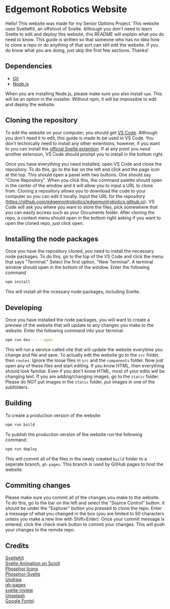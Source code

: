 # Edgemont Robotics Website

Hello! This website was made for my Senior Options Project. This website uses SvelteKit, an offshoot of Svelte. Although you don't need to learn Svelte to edit and deploy this website, this README will explain what you do need to know. This guide is written so that someone who has no idea how to clone a repo or do anything of that sort can still edit the website. If you do know what you are doing, just skip the first few sections. Thanks!

## Dependencies
* [Git](https://git-scm.com/)
* [Node.js](https://nodejs.org/en/)

When you are installing Node.js, please make sure you also install `npm`. This will be an option in the installer. Without npm, it will be impossible to edit and deploy the website.

## Cloning the repository

To edit the website on your computer, you should get [VS Code](https://code.visualstudio.com/). Although you don't need it to edit, this guide is made to be used in VS Code. You don't technically need to install any other extentions, however, if you want to you can install the [official Svelte extention](https://marketplace.visualstudio.com/items?itemName=svelte.svelte-vscode). If at any point you *need* another extension, VS Code should prompt you to install in the bottom right. 

Once you have everything you need installed, open VS Code and clone the repository. To do this, go to the bar on the left and click and the page icon at the top. This should open a panel with two buttons. One should say "Clone Repository". When you click this, the command palette should open in the center of the window and it will allow you to input a URL to clone from. Cloning a repository allows you to download the code to your computer so you can edit it locally. Input the URL for the repository (https://github.com/edgemontrobotics/edgemontrobotics.github.io). VS Code will ask you where you want to store the files, pick somewhere that you can easily access such as your Documents folder. After cloning the repo, a context menu should open in the bottom right asking if you want to open the cloned repo, just click open. 

## Installing the node packages

Once you have the repository cloned, you need to install the necessary node packages. To do this, go to the top of the VS Code and click the menu that says "Terminal." Select the first option, "New Terminal". A terminal window should open in the bottom of the window. Enter the following command

```bash
npm install
```

This will install all the ncessary node packages, including Svelte. 

## Developing
Once you have installed the node packages, you will want to create a preview of the website that will update to any changes you make to the website. Enter the following command into your terminal. 
```bash
npm run dev -- --open
```

This will run a service called vite that will update the website everytime you change and file and save. To actually edit the website go to the `src` folder, then `routes`. Ignore the loose files in `src` and the `components` folder. Now just open any of these files and start editing. If you know HTML, then everything should look familiar. Even if you don't know HTML, most of your edits will be changing text. If you are adding/changing images, go to the `static` folder. Please do NOT put images in the `static` folder, put images in one of the subfolders. 

## Building

To create a production version of the website:

```bash
npm run build
```

To publish the production version of the website run the following command: 
```bash
npm run deploy
```
This will commit all of the files in the newly created `build` folder to a seperate branch, `gh-pages`. This branch is used by GitHub pages to host the website. 

## Commiting changes
Please make sure you commit all of the changes you make to the website. To do this, go to the bar on the left and select the "Source Control" button. It should be under the "Explorer" button you pressed to clone the repo. Enter a message of what you changed in the box (you are limited to 50 characters unless you make a new line with Shift+Enter). Once your commit message is entered, click the check mark button to commit your changes. This will push your changes to the remote repo.

## Credits

[SvelteKit](https://kit.svelte.dev/)\
[Svelte Animation on Scroll](https://github.com/shiryel/saos)\
[Phosphor Icons](https://github.com/phosphor-icons/phosphor-icons)\
[Phosphor-Svelte](https://github.com/haruaki07/phosphor-svelte)\
[Undraw](https://undraw.co/)\
[gh-pages](https://github.com/tschaub/gh-pages)\
[svelte-inview](https://github.com/maciekgrzybek/svelte-inview)\
[Unsplash](https://unsplash.com/)\
[Google Fonts](https://fonts.google.com/)\
